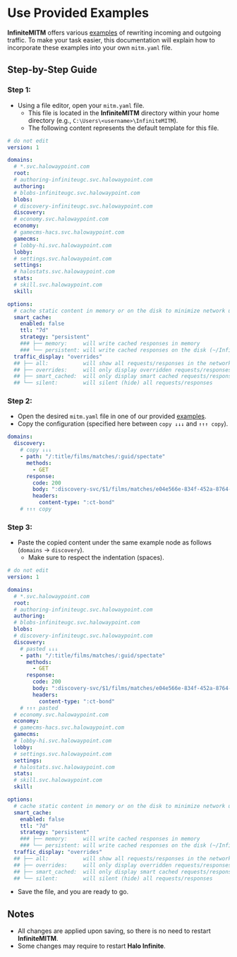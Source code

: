 # Use Provided Examples

**InfiniteMITM** offers various [examples](/examples) of rewriting incoming and outgoing traffic. To make your task easier, this documentation will explain how to incorporate these examples into your own `mitm.yaml` file.

## Step-by-Step Guide

### Step 1:

-   Using a file editor, open your `mitm.yaml` file.
    -   This file is located in the **InfiniteMITM** directory within your home directory (e.g., `C:\Users\<username>\InfiniteMITM`).
    -   The following content represents the default template for this file.

```yaml
# do not edit
version: 1

domains:
  # *.svc.halowaypoint.com
  root:
  # authoring-infiniteugc.svc.halowaypoint.com
  authoring:
  # blobs-infiniteugc.svc.halowaypoint.com
  blobs:
  # discovery-infiniteugc.svc.halowaypoint.com
  discovery:
  # economy.svc.halowaypoint.com
  economy:
  # gamecms-hacs.svc.halowaypoint.com
  gamecms:
  # lobby-hi.svc.halowaypoint.com
  lobby:
  # settings.svc.halowaypoint.com
  settings:
  # halostats.svc.halowaypoint.com
  stats:
  # skill.svc.halowaypoint.com
  skill:

options:
  # cache static content in memory or on the disk to minimize network usage and enhance game's performance
  smart_cache:
    enabled: false
    ttl: "7d"
    strategy: "persistent"
    ### ├── memory:     will write cached responses in memory
    ### └── persistent: will write cached responses on the disk (~/InfiniteMITM/cache)
  traffic_display: "overrides"
  ## ├── all:           will show all requests/responses in the network table
  ## ├── overrides:     will only display overridden requests/responses in the network table
  ## ├── smart_cached:  will only display smart cached requests/responses in the network table
  ## └── silent:        will silent (hide) all requests/responses
```

### Step 2:

-   Open the desired `mitm.yaml` file in one of our provided [examples](/examples).
-   Copy the configuration (specified here between `copy ↓↓↓` and `↑↑↑ copy`).

```yaml
domains:
  discovery:
    # copy ↓↓↓
    - path: "/:title/films/matches/:guid/spectate"
      methods:
        - GET
      response:
        code: 200
        body: ":discovery-svc/$1/films/matches/e04e566e-834f-452a-8764-6fea1cd9dfa3/spectate"
        headers:
          content-type: ":ct-bond"
    # ↑↑↑ copy
```

### Step 3:

-   Paste the copied content under the same example node as follows (`domains` → `discovery`).
    -   Make sure to respect the indentation (spaces).

```yaml
# do not edit
version: 1

domains:
  # *.svc.halowaypoint.com
  root:
  # authoring-infiniteugc.svc.halowaypoint.com
  authoring:
  # blobs-infiniteugc.svc.halowaypoint.com
  blobs:
  # discovery-infiniteugc.svc.halowaypoint.com
  discovery:
    # pasted ↓↓↓
    - path: "/:title/films/matches/:guid/spectate"
      methods:
        - GET
      response:
        code: 200
        body: ":discovery-svc/$1/films/matches/e04e566e-834f-452a-8764-6fea1cd9dfa3/spectate"
        headers:
          content-type: ":ct-bond"
    # ↑↑↑ pasted
  # economy.svc.halowaypoint.com
  economy:
  # gamecms-hacs.svc.halowaypoint.com
  gamecms:
  # lobby-hi.svc.halowaypoint.com
  lobby:
  # settings.svc.halowaypoint.com
  settings:
  # halostats.svc.halowaypoint.com
  stats:
  # skill.svc.halowaypoint.com
  skill:

options:
  # cache static content in memory or on the disk to minimize network usage and enhance game's performance
  smart_cache:
    enabled: false
    ttl: "7d"
    strategy: "persistent"
    ### ├── memory:     will write cached responses in memory
    ### └── persistent: will write cached responses on the disk (~/InfiniteMITM/cache)
  traffic_display: "overrides"
  ## ├── all:           will show all requests/responses in the network table
  ## ├── overrides:     will only display overridden requests/responses in the network table
  ## ├── smart_cached:  will only display smart cached requests/responses in the network table
  ## └── silent:        will silent (hide) all requests/responses
```

-   Save the file, and you are ready to go.

## Notes

-   All changes are applied upon saving, so there is no need to restart **InfiniteMITM**.
-   Some changes may require to restart **Halo Infinite**.

